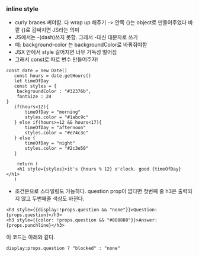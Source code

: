 ### inline style
- curly braces 써야함. 다 wrap up 해주기 -> 안쪽 {}는 object로 만들어주었다 바깥 {}로 감싸지면 JS라는 의미
- JS에서는 -(dash)쓰지 못함. 그래서 -대신 대문자로 쓰기
- 예: background-color 는 backgroundColor로 바꿔줘야함
- JSX 안에서 style 길어지면 너무 가독성 떨어짐
- 그래서 const로 따로 변수 만들어주자! 

```
const date = new Date()
   const hours = date.getHours()
   let timeOfDay 
   const styles = {
    backgroundColor : "#32376b",
    fontSize : 24
}
   if(hours<12){
       timeOfDay = "morning"
       styles.color = "#1abc9c"
   } else if(hours>=12 && hours<17){
       timeOfDay = "afternoon"
       styles.color = "#e74c3c"
   } else {
       timeOfDay = "night"
       styles.color = "#2c3e50"
   }
   
    return (
    <h1 style={styles}>it's {hours % 12} o'clock. good {timeOfDay}</h1>
   )
```

- 조건문으로 스타일링도 가능하다. question prop이 없다면 첫번째 줄 h3은 출력되지 않고 두번째줄 색상도 바뀐다.
```
<h3 style={{display:!props.question && "none"}}>Question: {props.question}</h3>
<h3 style={{color: !props.question && "#888888"}}>Answer: {props.punchline}</h3>
```
이 코드는 아래와 같다. 
```
display:props.question ? "blocked" : "none"
```